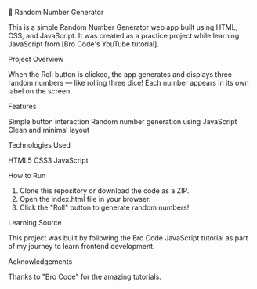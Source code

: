🎲 Random Number Generator

This is a simple Random Number Generator web app built using HTML, CSS, and JavaScript. It was created as a practice project while learning JavaScript from [Bro Code's YouTube tutorial].

Project Overview

When the Roll button is clicked, the app generates and displays three random numbers — like rolling three dice! Each number appears in its own label on the screen.

Features

Simple button interaction
Random number generation using JavaScript
Clean and minimal layout

Technologies Used

HTML5
CSS3
JavaScript

 How to Run

1. Clone this repository or download the code as a ZIP.
2. Open the index.html file in your browser.
3. Click the "Roll" button to generate random numbers!

 Learning Source

This project was built by following the Bro Code JavaScript tutorial as part of my journey to learn frontend development.

Acknowledgements

Thanks to "Bro Code" for the amazing tutorials.

